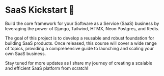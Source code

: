 # SaaS Kickstart 🚀

Build the core framework for your Software as a Service (SaaS) business by leveraging the power of Django, Tailwind, HTMX, Neon Postgres, and Redis.

The goal of this project is to develop a reusable and robust foundation for building SaaS products. Once released, this course will cover a wide range of topics, providing a comprehensive guide to launching and scaling your own SaaS business.

Stay tuned for more updates as I share my journey of creating a scalable and efficient SaaS platform from scratch!
